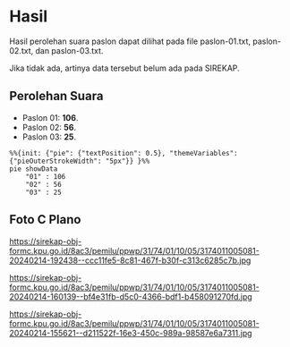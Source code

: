 # Hasil

Hasil perolehan suara paslon dapat dilihat pada file paslon-01.txt, paslon-02.txt, dan paslon-03.txt.

Jika tidak ada, artinya data tersebut belum ada pada SIREKAP.

## Perolehan Suara

 * Paslon 01: **106**.
 * Paslon 02: **56**.
 * Paslon 03: **25**.

```mermaid
%%{init: {"pie": {"textPosition": 0.5}, "themeVariables": {"pieOuterStrokeWidth": "5px"}} }%%
pie showData
    "01" : 106
    "02" : 56
    "03" : 25
```
## Foto C Plano

https://sirekap-obj-formc.kpu.go.id/8ac3/pemilu/ppwp/31/74/01/10/05/3174011005081-20240214-192438--ccc11fe5-8c81-467f-b30f-c313c6285c7b.jpg

https://sirekap-obj-formc.kpu.go.id/8ac3/pemilu/ppwp/31/74/01/10/05/3174011005081-20240214-160139--bf4e31fb-d5c0-4366-bdf1-b458091270fd.jpg

https://sirekap-obj-formc.kpu.go.id/8ac3/pemilu/ppwp/31/74/01/10/05/3174011005081-20240214-155621--d211522f-16e3-450c-989a-98587e6a7311.jpg
